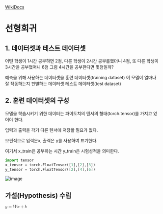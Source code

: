 [WikiDocs](https://wikidocs.net/53560)
# 선형회귀
## 1. 데이터셋과 테스트 데이터셋
어떤 학생이 1시간 공부하면 2점, 다른 학생이 2시간 공부를했더니 4점, 또 다른 학생이 3시간을 공부했떠니 6점
그럼 4시간을 공부한다면 몇점일까?

예측을 위해 사용하는 데이터셋을 훈련 데이터셋(training dataset)
이 모델이 얼마나 잘 작동하는지 판별하는 데이터셋 테스트 데이터셋(test dataset)

## 2. 훈련 데이터셋의 구성
모델을 학습시키기 위한 데이터는 파이토치의 텐서의 형태(torch.tensor)를 가지고 있어야 한다.

입력과 출력을 각기 다른 텐서에 저장할 필요가 없다.

보편적으로 입력은x, 출력은 y를 사용하여 표기한다.

여기서 x_train은 공부하는 시간 y_train은 시험성적을 의미한다.

```python
import tensor
x_tensor = torch.FloatTensor([1],[2],[3])
y_tensor = torch.FloatTensor([2],[4],[6])
```

![image](https://github.com/joesiheon496/PyTorch_Wikidocs/assets/56191064/60022cd9-244a-422a-93f8-47dddba68304)

## 가설(Hypothesis) 수립
<math xmlns="http://www.w3.org/1998/Math/MathML">
  <mi>y</mi>
  <mo>=</mo>
  <mi>W</mi>
  <mi>x</mi>
  <mo>+</mo>
  <mi>b</mi>
</math>

